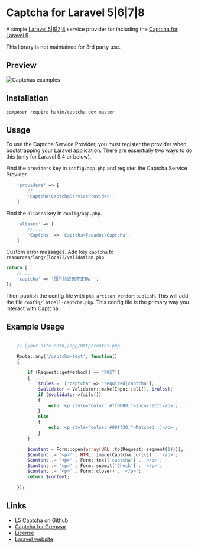 # Captcha for Laravel 5|6|7|8

A simple [Laravel 5|6|7|8](http://laravel.com/) service provider for including the [Captcha for Laravel 5](https://github.com/Gregwar/Captcha).

This library is not maintained for 3rd party use.

## Preview

![Captchas examples](https://camo.githubusercontent.com/d2ec7ccc16dacc36732ff2c6bad51df1bad2428b/687474703a2f2f677265677761722e636f6d2f63617074636861732e706e67)

## Installation

```
composer require hakim/captcha dev-master
```

## Usage

To use the Captcha Service Provider, you must register the provider when bootstrapping your Laravel application. There are
essentially two ways to do this (only for Laravel 5.4 or below).

Find the `providers` key in `config/app.php` and register the Captcha Service Provider.

```php
    'providers' => [
        // ...
        'Captcha\CaptchaServiceProvider',
    ]
```

Find the `aliases` key in `config/app.php`.

```php
    'aliases' => [
        // ...
        'Captcha' => 'Captcha\Facades\Captcha',
    ]
```

Custom error messages.
Add key `captcha` to `resources/lang/[local]/validation.php`

```php
return [
	// ...
	'captcha' => '图片验证码不正确。',
];
```

Then publish the config file with `php artisan vendor:publish`. This will add the file `config/latrell-captcha.php`.
This config file is the primary way you interact with Captcha.

## Example Usage

```php

    // [your site path]/app/Http/routes.php

    Route::any('/captcha-test', function()
    {

        if (Request::getMethod() == 'POST')
        {
            $rules =  ['captcha' => 'required|captcha'];
            $validator = Validator::make(Input::all(), $rules);
            if ($validator->fails())
            {
                echo '<p style="color: #ff0000;">Incorrect!</p>';
            }
            else
            {
                echo '<p style="color: #00ff30;">Matched :)</p>';
            }
        }

        $content = Form::open(array(URL::to(Request::segment(1))));
        $content .= '<p>' . HTML::image(Captcha::url()) . '</p>';
        $content .= '<p>' . Form::text('captcha') . '</p>';
        $content .= '<p>' . Form::submit('Check') . '</p>';
        $content .= '<p>' . Form::close() . '</p>';
        return $content;

    });
```

## Links

* [L5 Captcha on Github](https://github.com/latrell/captcha)
* [Captcha for Gregwar](https://github.com/Gregwar/Captcha)
* [License](http://www.opensource.org/licenses/mit-license.php)
* [Laravel website](http://laravel.com)
